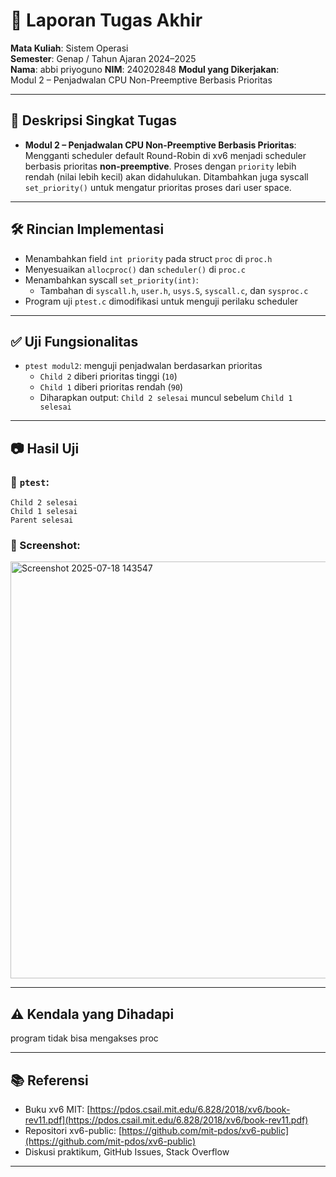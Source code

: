 # 📝 Laporan Tugas Akhir

**Mata Kuliah**: Sistem Operasi  
**Semester**: Genap / Tahun Ajaran 2024–2025  
**Nama**: abbi priyoguno
**NIM**: 240202848
**Modul yang Dikerjakan**:  
Modul 2 – Penjadwalan CPU Non-Preemptive Berbasis Prioritas  

---

## 📌 Deskripsi Singkat Tugas

* **Modul 2 – Penjadwalan CPU Non-Preemptive Berbasis Prioritas**:  
  Mengganti scheduler default Round-Robin di xv6 menjadi scheduler berbasis prioritas **non-preemptive**. Proses dengan `priority` lebih rendah (nilai lebih kecil) akan didahulukan. Ditambahkan juga syscall `set_priority()` untuk mengatur prioritas proses dari user space.

---

## 🛠️ Rincian Implementasi

* Menambahkan field `int priority` pada struct `proc` di `proc.h`
* Menyesuaikan `allocproc()` dan `scheduler()` di `proc.c`
* Menambahkan syscall `set_priority(int)`:
  - Tambahan di `syscall.h`, `user.h`, `usys.S`, `syscall.c`, dan `sysproc.c`
* Program uji `ptest.c` dimodifikasi untuk menguji perilaku scheduler

---

## ✅ Uji Fungsionalitas

* `ptest modul2`: menguji penjadwalan berdasarkan prioritas
  - `Child 2` diberi prioritas tinggi (`10`)
  - `Child 1` diberi prioritas rendah (`90`)
  - Diharapkan output: `Child 2 selesai` muncul sebelum `Child 1 selesai`

---

## 📷 Hasil Uji

### 📍 `ptest`:

```
Child 2 selesai
Child 1 selesai
Parent selesai
```

### 📸 Screenshot:

<img width="674" height="667" alt="Screenshot 2025-07-18 143547" src="https://github.com/user-attachments/assets/df166851-473a-485c-8cd0-2780a1b4b3e4" />

---

## ⚠️ Kendala yang Dihadapi
program  tidak bisa mengakses proc


---

## 📚 Referensi

* Buku xv6 MIT: [https://pdos.csail.mit.edu/6.828/2018/xv6/book-rev11.pdf](https://pdos.csail.mit.edu/6.828/2018/xv6/book-rev11.pdf)  
* Repositori xv6-public: [https://github.com/mit-pdos/xv6-public](https://github.com/mit-pdos/xv6-public)  
* Diskusi praktikum, GitHub Issues, Stack Overflow
  
---

